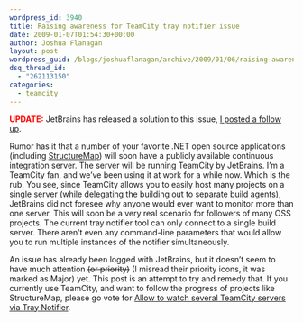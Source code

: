 ```yaml
---
wordpress_id: 3940
title: Raising awareness for TeamCity tray notifier issue
date: 2009-01-07T01:54:30+00:00
author: Joshua Flanagan
layout: post
wordpress_guid: /blogs/joshuaflanagan/archive/2009/01/06/raising-awareness-for-teamcity-tray-notifier-issue.aspx
dsq_thread_id:
  - "262113150"
categories:
  - teamcity
---
```

**<font color="#ff0000">UPDATE:</font>** JetBrains has released a solution to this issue, [I posted a follow up](http://www.lostechies.com/blogs/joshuaflanagan/archive/2009/01/15/solution-for-monitoring-multiple-teamcity-servers.aspx).

Rumor has it that a number of your favorite .NET open source applications (including <a href="http://structuremap.sourceforge.net/" target="_blank">StructureMap</a>) will soon have a publicly available continuous integration server. The server will be running TeamCity by JetBrains. I’m a TeamCity fan, and we’ve been using it at work for a while now. Which is the rub. You see, since TeamCity allows you to easily host many projects on a single server (while delegating the building out to separate build agents), JetBrains did not foresee why anyone would ever want to monitor more than one server. This will soon be a very real scenario for followers of many OSS projects. The current tray notifier tool can only connect to a single build server. There aren’t even any command-line parameters that would allow you to run multiple instances of the notifier simultaneously.

An issue has already been logged with JetBrains, but it doesn’t seem to have much attention <strike>(or priority)</strike> (I misread their priority icons, it was marked as Major) yet. This post is an attempt to try and remedy that. If you currently use TeamCity, and want to follow the progress of projects like StructureMap, please go vote for <a href="http://www.jetbrains.net/tracker/workspace?currentIssueId=TW-4230" target="_blank">Allow to watch several TeamCity servers via Tray Notifier</a>.